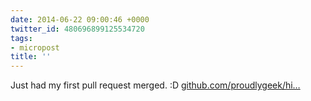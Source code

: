 ```yaml
---
date: 2014-06-22 09:00:46 +0000
twitter_id: 480696899125534720
tags:
- micropost
title: ''
---
```


Just had my first pull request merged. :D [github.com/proudlygeek/hi…](https://github.com/proudlygeek/hipstadeploy/pull/4)
